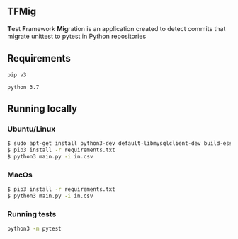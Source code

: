 ## TFMig

**T**est **F**ramework **Mig**ration is an application created to detect commits that migrate unittest to pytest in Python repositories


## Requirements

`pip v3`

`python 3.7`

## Running locally
### Ubuntu/Linux
```sh
$ sudo apt-get install python3-dev default-libmysqlclient-dev build-essential
$ pip3 install -r requirements.txt
$ python3 main.py -i in.csv
```

### MacOs
```sh
$ pip3 install -r requirements.txt
$ python3 main.py -i in.csv
```

### Running tests
```sh
python3 -m pytest
```
